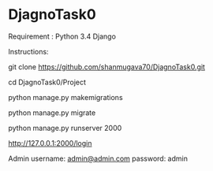# DjagnoTask0
Requirement :
                      Python 3.4
                      Django

Instructions:

git clone https://github.com/shanmugava70/DjagnoTask0.git

cd DjagnoTask0/Project

python manage.py makemigrations

python manage.py migrate

python manage.py runserver 2000


http://127.0.0.1:2000/login


Admin username: admin@admin.com	
           password: admin